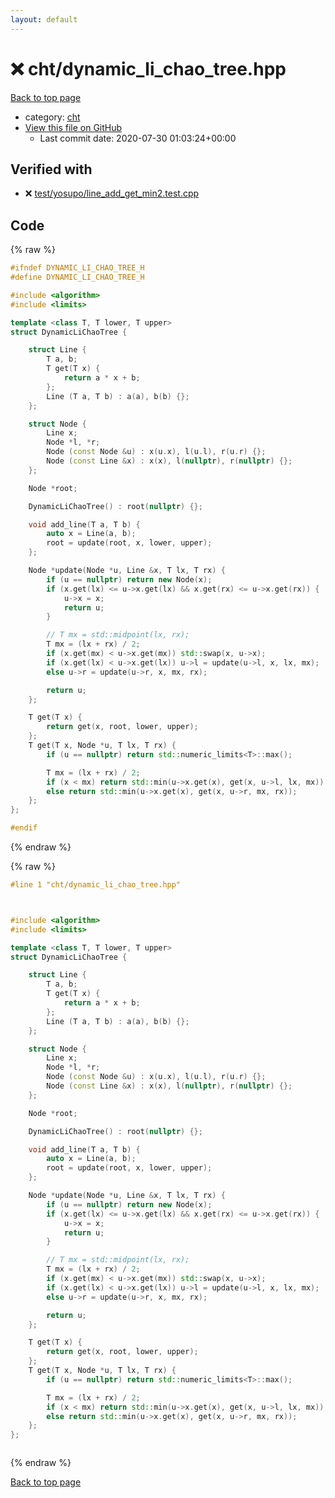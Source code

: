 ```yaml
---
layout: default
---
```


<!-- mathjax config similar to math.stackexchange -->
<script type="text/javascript" async
  src="https://cdnjs.cloudflare.com/ajax/libs/mathjax/2.7.5/MathJax.js?config=TeX-MML-AM_CHTML">
</script>
<script type="text/x-mathjax-config">
  MathJax.Hub.Config({
    TeX: { equationNumbers: { autoNumber: "AMS" }},
    tex2jax: {
      inlineMath: [ ['$','$'] ],
      processEscapes: true
    },
    "HTML-CSS": { matchFontHeight: false },
    displayAlign: "left",
    displayIndent: "2em"
  });
</script>

<script type="text/javascript" src="https://cdnjs.cloudflare.com/ajax/libs/jquery/3.4.1/jquery.min.js"></script>
<script src="https://cdn.jsdelivr.net/npm/jquery-balloon-js@1.1.2/jquery.balloon.min.js" integrity="sha256-ZEYs9VrgAeNuPvs15E39OsyOJaIkXEEt10fzxJ20+2I=" crossorigin="anonymous"></script>
<script type="text/javascript" src="../../assets/js/copy-button.js"></script>
<link rel="stylesheet" href="../../assets/css/copy-button.css" />


# :x: cht/dynamic_li_chao_tree.hpp

<a href="../../index.html">Back to top page</a>

* category: <a href="../../index.html#7d1cf34ccafd0e26b00bb21cd8cce647">cht</a>
* <a href="{{ site.github.repository_url }}/blob/master/cht/dynamic_li_chao_tree.hpp">View this file on GitHub</a>
    - Last commit date: 2020-07-30 01:03:24+00:00




## Verified with

* :x: <a href="../../verify/test/yosupo/line_add_get_min2.test.cpp.html">test/yosupo/line_add_get_min2.test.cpp</a>


## Code

<a id="unbundled"></a>
{% raw %}
```cpp
#ifndef DYNAMIC_LI_CHAO_TREE_H
#define DYNAMIC_LI_CHAO_TREE_H

#include <algorithm>
#include <limits>

template <class T, T lower, T upper>
struct DynamicLiChaoTree {

    struct Line {
        T a, b;
        T get(T x) {
            return a * x + b;
        };
        Line (T a, T b) : a(a), b(b) {};
    };

    struct Node {
        Line x;
        Node *l, *r;
        Node (const Node &u) : x(u.x), l(u.l), r(u.r) {};
        Node (const Line &x) : x(x), l(nullptr), r(nullptr) {};
    };

    Node *root;

    DynamicLiChaoTree() : root(nullptr) {};

    void add_line(T a, T b) {
        auto x = Line(a, b);
        root = update(root, x, lower, upper);
    };

    Node *update(Node *u, Line &x, T lx, T rx) {
        if (u == nullptr) return new Node(x);
        if (x.get(lx) <= u->x.get(lx) && x.get(rx) <= u->x.get(rx)) {
            u->x = x;
            return u;
        }

        // T mx = std::midpoint(lx, rx);
        T mx = (lx + rx) / 2;
        if (x.get(mx) < u->x.get(mx)) std::swap(x, u->x);
        if (x.get(lx) < u->x.get(lx)) u->l = update(u->l, x, lx, mx);
        else u->r = update(u->r, x, mx, rx);

        return u;
    };

    T get(T x) {
        return get(x, root, lower, upper);
    };
    T get(T x, Node *u, T lx, T rx) {
        if (u == nullptr) return std::numeric_limits<T>::max();

        T mx = (lx + rx) / 2;
        if (x < mx) return std::min(u->x.get(x), get(x, u->l, lx, mx));
        else return std::min(u->x.get(x), get(x, u->r, mx, rx));
    };
};

#endif

```
{% endraw %}

<a id="bundled"></a>
{% raw %}
```cpp
#line 1 "cht/dynamic_li_chao_tree.hpp"



#include <algorithm>
#include <limits>

template <class T, T lower, T upper>
struct DynamicLiChaoTree {

    struct Line {
        T a, b;
        T get(T x) {
            return a * x + b;
        };
        Line (T a, T b) : a(a), b(b) {};
    };

    struct Node {
        Line x;
        Node *l, *r;
        Node (const Node &u) : x(u.x), l(u.l), r(u.r) {};
        Node (const Line &x) : x(x), l(nullptr), r(nullptr) {};
    };

    Node *root;

    DynamicLiChaoTree() : root(nullptr) {};

    void add_line(T a, T b) {
        auto x = Line(a, b);
        root = update(root, x, lower, upper);
    };

    Node *update(Node *u, Line &x, T lx, T rx) {
        if (u == nullptr) return new Node(x);
        if (x.get(lx) <= u->x.get(lx) && x.get(rx) <= u->x.get(rx)) {
            u->x = x;
            return u;
        }

        // T mx = std::midpoint(lx, rx);
        T mx = (lx + rx) / 2;
        if (x.get(mx) < u->x.get(mx)) std::swap(x, u->x);
        if (x.get(lx) < u->x.get(lx)) u->l = update(u->l, x, lx, mx);
        else u->r = update(u->r, x, mx, rx);

        return u;
    };

    T get(T x) {
        return get(x, root, lower, upper);
    };
    T get(T x, Node *u, T lx, T rx) {
        if (u == nullptr) return std::numeric_limits<T>::max();

        T mx = (lx + rx) / 2;
        if (x < mx) return std::min(u->x.get(x), get(x, u->l, lx, mx));
        else return std::min(u->x.get(x), get(x, u->r, mx, rx));
    };
};



```
{% endraw %}

<a href="../../index.html">Back to top page</a>

